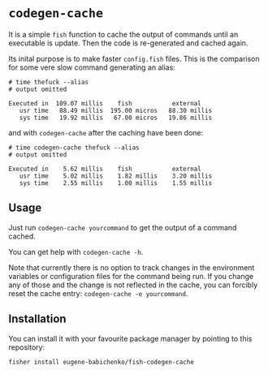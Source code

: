 # `codegen-cache`

It is a simple `fish` function to cache the output of commands until an
executable is update. Then the code is re-generated and cached again.

Its inital purpose is to make faster `config.fish` files. This is the
comparison for some vere slow command generating an alias:

```
# time thefuck --alias
# output omitted

Executed in  109.07 millis    fish           external
   usr time   88.49 millis  195.00 micros   88.30 millis
   sys time   19.92 millis   67.00 micros   19.86 millis
```

and with `codegen-cache` after the caching have been done:

```
# time codegen-cache thefuck --alias
# output omitted

Executed in    5.62 millis    fish           external
   usr time    5.02 millis    1.82 millis    3.20 millis
   sys time    2.55 millis    1.00 millis    1.55 millis
```

## Usage

Just run `codegen-cache yourcommand` to get the output of a command cached.

You can get help with `codegen-cache -h`.

Note that currently there is no option to track changes in the environment
variables or configuration files for the command being run. If you change any
of those and the change is not reflected in the cache, you can forcibly reset
the cache entry: `codegen-cache -e yourcommand`.

## Installation

You can install it with your favourite package manager by pointing to this
repository:

    fisher install eugene-babichenko/fish-codegen-cache
